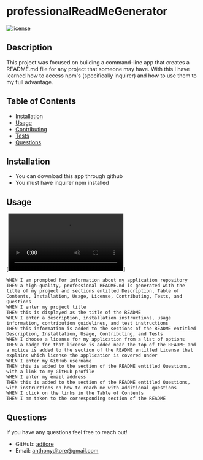 # professionalReadMeGenerator

  [![license](https://img.shields.io/badge/license-MIT-red)](https://shields.io)

  ## Description 
  This project was focused on building a command-line app that creates a README.md file for any project that someone may have.
  With this I have learned how to access npm's (specifically inquirer) and how to use them to my full advantage.

  ## Table of Contents

  - [Installation](#installation)
  - [Usage](#usage)
  - [Contributing](#contributing)
  - [Tests](#tests)
  - [Questions](#questions)
  
  ## Installation

  - You can download this app through github
  - You must have inquirer npm installed

  ## Usage
  
  [![videoPresentation](./utils/videoPresentation.mp4)]

    WHEN I am prompted for information about my application repository
    THEN a high-quality, professional README.md is generated with the title of my project and sections entitled Description, Table of Contents, Installation, Usage, License, Contributing, Tests, and Questions
    WHEN I enter my project title
    THEN this is displayed as the title of the README
    WHEN I enter a description, installation instructions, usage information, contribution guidelines, and test instructions
    THEN this information is added to the sections of the README entitled Description, Installation, Usage, Contributing, and Tests
    WHEN I choose a license for my application from a list of options
    THEN a badge for that license is added near the top of the README and a notice is added to the section of the README entitled License that explains which license the application is covered under
    WHEN I enter my GitHub username
    THEN this is added to the section of the README entitled Questions, with a link to my GitHub profile
    WHEN I enter my email address
    THEN this is added to the section of the README entitled Questions, with instructions on how to reach me with additional questions
    WHEN I click on the links in the Table of Contents
    THEN I am taken to the corresponding section of the README

  ## Questions

  If you have any questions feel free to reach out!
  - GitHub: [aditore](https://github.com/aditore)
  - Email: anthonyditore@gmail.com
